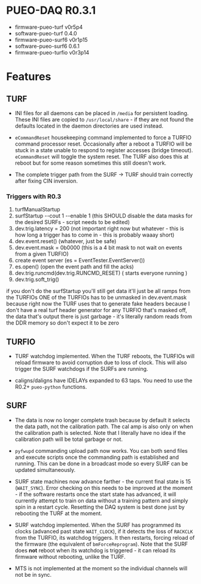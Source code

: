 # PUEO-DAQ R0.3.1

* firmware-pueo-turf v0r5p4
* software-pueo-turf 0.4.0
* firmware-pueo-surf6 v0r1p15
* software-pueo-surf6 0.6.1
* firmware-pueo-turfio v0r3p14

# Features

## TURF

* INI files for all daemons can be placed in ``/media`` for persistent loading.
  These INI files are copied to ``/usr/local/share`` - if they are not found
  the defaults located in the daemon directories are used instead.

* ``eCommandReset`` housekeeping command implemented to force a TURFIO
  command processor reset. Occasionally after a reboot a TURFIO will
  be stuck in a state unable to respond to register accesses
  (bridge timeout). ``eCommandReset`` will toggle the system reset.
  The TURF also does this at reboot but for some reason sometimes this
  still doesn't work.

* The complete trigger path from the SURF -> TURF should train correctly
  after fixing CIN inversion.

### Triggers with R0.3

1. turfManualStartup
2. surfStartup --cout 1 --enable 1 (this SHOULD disable the data masks for the desired SURFs - script needs to be edited)
3. dev.trig.latency = 200 (not important right now but whatever - this is how long a trigger has to come in - this is probably waaay short)
4. dev.event.reset() (whatever, just be safe)
5. dev.event.mask = 0b0000 (this is a 4 bit mask to not wait on events from a given TURFIO)
6. create event server (es = EventTester.EventServer())
7. es.open() (open the event path and fill the acks)
8. dev.trig.runcmd(dev.trig.RUNCMD_RESET)  ( starts everyone running )
9. dev.trig.soft_trig()

if you don't do the surfStartup you'll still get data it'll just be all ramps from the TURFIOs
ONE of the TURFIOs has to be unmasked in dev.event.mask because right now the TURF uses that to generate fake headers because I don't have a real turf header generator
for any TURFIO that's masked off, the data that's output there is just garbage - it's literally random reads from the DDR memory so don't expect it to be zero

## TURFIO

* TURF watchdog implemented. When the TURF reboots, the TURFIOs will
  reload firmware to avoid corruption due to loss of clock. This will
  also trigger the SURF watchdogs if the SURFs are running.

* caligns/daligns have IDELAYs expanded to 63 taps. You need to use
  the R0.2+ ``pueo-python`` functions.

## SURF

* The data is now no longer complete trash because by default it selects
  the data path, not the calibration path. The cal amp is also only on
  when the calibration path is selected. Note that I literally have no
  idea if the calibration path will be total garbage or not.

* ``pyfwupd`` commanding upload path now works. You can both send files
   and execute scripts once the commanding path is established and
   running. This can be done in a broadcast mode so every SURF can be
   updated simultaneously.

* SURF state machines now advance farther - the current final state
  is 15 (``WAIT_SYNC``). Error checking on this needs to be improved
  at the moment - if the software restarts once the start state has
  advanced, it will currently attempt to train on data without a training
  pattern and simply spin in a restart cycle. Resetting the DAQ system
  is best done just by rebooting the TURF at the moment.

* SURF watchdog implemented. When the SURF has programmed its clocks
  (advanced past state ``WAIT_CLOCK``), if it detects the loss of
  ``RACKCLK`` from the TURFIO, its watchdog triggers. It then
  restarts, forcing reload of the firmware (the equivalent of
  ``bmForceReprogram``). Note that the SURF does **not** reboot
  when its watchdog is triggered - it can reload its firmware
  without rebooting, unlike the TURF.

* MTS is not implemented at the moment so the individual channels
  will not be in sync.

